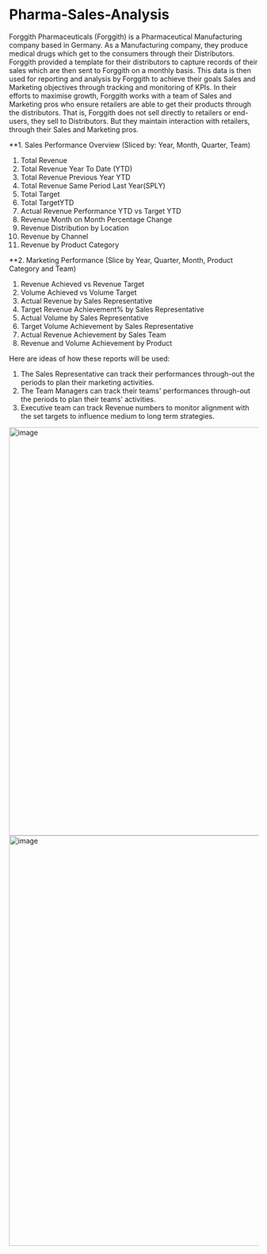 # Pharma-Sales-Analysis

Forggith Pharmaceuticals (Forggith) is a Pharmaceutical Manufacturing company based in Germany. As a Manufacturing company, they produce medical drugs which get to the consumers through their Distributors.
Forggith provided a template for their distributors to capture records of their sales which are then sent to Forggith on a monthly basis. This data is then used for reporting and analysis by Forggith to achieve their goals Sales and Marketing objectives through tracking and monitoring of KPIs.
In their efforts to maximise growth, Forggith works with a team of Sales and Marketing pros who ensure retailers are able to get their products through the distributors. That is, Forggith does not sell directly to retailers or end-users, they sell to Distributors. But they maintain interaction with retailers, through their Sales and Marketing pros.

**1.	Sales Performance Overview (Sliced by: Year, Month, Quarter, Team)
1.	Total  Revenue
2.	Total Revenue Year To Date (YTD)
3.	Total Revenue Previous Year YTD
4.	Total Revenue Same Period Last Year(SPLY)
5.	Total Target
6.	Total TargetYTD
7.	Actual Revenue Performance YTD vs Target YTD
8.	Revenue Month on Month Percentage Change
9.	Revenue Distribution by Location
10.	Revenue by Channel
11.	Revenue by Product Category
	
**2.	Marketing Performance (Slice by Year, Quarter, Month, Product Category and Team)
1.	Revenue Achieved vs Revenue Target
2.	Volume Achieved vs Volume Target
3.	Actual Revenue by Sales Representative
4.	Target Revenue Achievement% by Sales Representative
5.	Actual Volume by Sales Representative
6.	Target Volume Achievement by Sales Representative
7.	Actual Revenue Achievement by Sales Team
8.	Revenue and Volume Achievement by Product



Here are ideas of how these reports will be used:
1.	The Sales Representative can track their performances through-out the periods to plan their marketing activities.
2.	The Team Managers can track their teams' performances through-out the periods to plan their teams' activities.
3.	Executive team can track Revenue numbers to monitor alignment with the set targets to influence medium to long term strategies.


<img width="1248" height="822" alt="image" src="https://github.com/user-attachments/assets/c5337196-9195-4a1c-a5ab-4bca1fbc6482" />


<img width="1232" height="826" alt="image" src="https://github.com/user-attachments/assets/fc03e16e-316c-406f-8d8c-fdb63a70b2e9" />
























